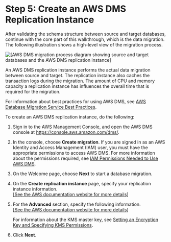 # Step 5: Create an AWS DMS Replication Instance<a name="chap-sqlserver2aurora.steps.createreplicationinstance"></a>

After validating the schema structure between source and target databases, continue with the core part of this walkthrough, which is the data migration\. The following illustration shows a high\-level view of the migration process\.

![\[AWS DMS migration process diagram showing source and target databases and the AWS DMS replication instance\]](http://docs.aws.amazon.com/dms/latest/sbs/images/datarep-conceptual2.png)

An AWS DMS replication instance performs the actual data migration between source and target\. The replication instance also caches the transaction logs during the migration\. The amount of CPU and memory capacity a replication instance has influences the overall time that is required for the migration\.

For information about best practices for using AWS DMS, see [AWS Database Migration Service Best Practices](https://d0.awsstatic.com/whitepapers/RDS/AWS_Database_Migration_Service_Best_Practices.pdf)\.

To create an AWS DMS replication instance, do the following:

1. Sign in to the AWS Management Console, and open the AWS DMS console at [https://console\.aws\.amazon\.com/dms/](https://console.aws.amazon.com/dms/)\.

1. In the console, choose **Create migration**\. If you are signed in as an AWS Identity and Access Management \(IAM\) user, you must have the appropriate permissions to access AWS DMS\. For more information about the permissions required, see [IAM Permissions Needed to Use AWS DMS](https://docs.aws.amazon.com/dms/latest/userguide/CHAP_Security.IAMPermissions.html)\.

1. On the Welcome page, choose **Next** to start a database migration\.

1. On the **Create replication instance** page, specify your replication instance information\.    
[\[See the AWS documentation website for more details\]](http://docs.aws.amazon.com/dms/latest/sbs/chap-sqlserver2aurora.steps.createreplicationinstance.html)

1. For the **Advanced** section, specify the following information\.    
[\[See the AWS documentation website for more details\]](http://docs.aws.amazon.com/dms/latest/sbs/chap-sqlserver2aurora.steps.createreplicationinstance.html)

   For information about the KMS master key, see [Setting an Encryption Key and Specifying KMS Permissions](https://docs.aws.amazon.com/dms/latest/userguide/CHAP_Security.EncryptionKey.html)\.

1. Click **Next**\.
